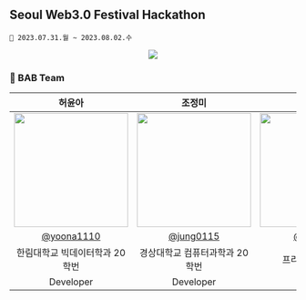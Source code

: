 ## Seoul Web3.0 Festival Hackathon
```
📆 2023.07.31.월 ~ 2023.08.02.수
```

<div align="center">
  <a href="https://hits.seeyoufarm.com"><img src="https://hits.seeyoufarm.com/api/count/incr/badge.svg?url=https%3A%2F%2Fgithub.com%2FSWF2023-BAB&count_bg=%23F2E367&title_bg=%23605D44&icon=icq.svg&icon_color=%23E7E7E7&title=SWF+BAB&edge_flat=false"/></a>
</div>


### 🌱 BAB Team
| 허윤아 | 조정미 | 노정희 |
| :---: | :---: | :---: |
| <img width="200px" src="https://avatars.githubusercontent.com/u/101046600?v=4" /> | <img width="200px" src="https://avatars.githubusercontent.com/u/76805879?v=4" /> | <img width="200px" src="https://avatars.githubusercontent.com/u/111678149?v=4" /> |
| [@yoona1110](https://github.com/yoona1110)  |  [@jung0115](https://github.com/jung0115)  | [@and-noh](https://github.com/and-noh) |
| 한림대학교 빅데이터학과 20학번 | 경상대학교 컴퓨터과학과 20학번 | 프리랜서 디자이너 |
| Developer | Developer | Designer |
